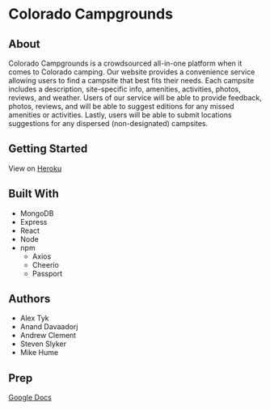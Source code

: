 # Colorado Campgrounds

## About 

Colorado Campgrounds is a crowdsourced all-in-one platform when it comes to Colorado camping. Our website provides a convenience service allowing users to find a campsite that best fits their needs. Each campsite includes a description, site-specific info, amenities, activities, photos, reviews, and weather. Users of our service will be able to provide feedback, photos, reviews, and will be able to suggest editions for any missed amenities or activities. Lastly, users will be able to submit locations suggestions for any dispersed (non-designated) campsites.


## Getting Started

View on [Heroku](https://colorado-campgrounds.herokuapp.com/)

## Built With

- MongoDB
- Express
- React
- Node
- npm
  - Axios
  - Cheerio
  - Passport

## Authors

- Alex Tyk
- Anand Davaadorj 
- Andrew Clement
- Steven Slyker
- Mike Hume

## Prep

[Google Docs](https://docs.google.com/document/d/1QbsE6LPy9VoB-pG2qDXtjZODVIJt9ccLjetI8sRikrg/edit)
